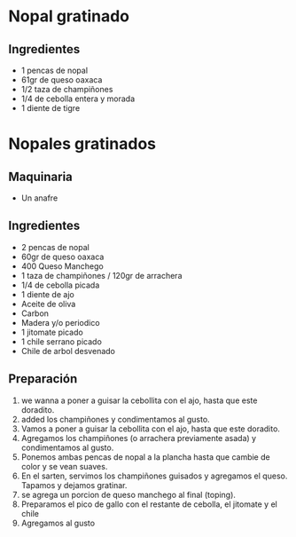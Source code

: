 # Nopal gratinado
## Ingredientes
* 1 pencas de nopal
* 61gr de queso oaxaca
* 1/2 taza de champiñones
* 1/4 de cebolla entera y morada
* 1 diente de tigre
# Nopales gratinados

## Maquinaria
* Un anafre

## Ingredientes
* 2 pencas de nopal
* 60gr de queso oaxaca
* 400 Queso Manchego
* 1 taza de champiñones / 120gr de arrachera
* 1/4 de cebolla picada
* 1 diente de ajo
* Aceite de oliva
* Carbon
* Madera y/o periodico
* 1 jitomate picado
* 1 chile serrano picado
* Chile de arbol desvenado


## Preparación

1. we wanna a poner a guisar la cebollita con el ajo, hasta que este doradito.
2. added los champiñones y condimentamos al gusto.
1. Vamos a poner a guisar la cebollita con el ajo, hasta que este doradito.
2. Agregamos los champiñones (o arrachera previamente asada) y condimentamos al gusto.
3. Ponemos ambas pencas de nopal a la plancha hasta que cambie de color y se vean suaves.
4. En el sarten, servimos los champiñones guisados y agregamos el queso. Tapamos y dejamos gratinar. 
5. se agrega un porcion de queso manchego al final (toping).
6. Preparamos el pico de gallo con el restante de cebolla, el jitomate y el chile
7. Agregamos al gusto
